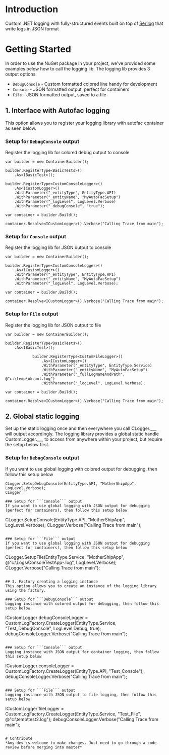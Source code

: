 # Introduction 
Custom .NET logging with fully-structured events built on top of [Serilog](https://serilog.net/) that write logs in JSON format

# Getting Started
In order to use the NuGet package in your project, we've provided some examples below how to call the logging lib. The logging lib provides 3 output options:

* ```DebugConsole``` - Custom formatted colored line handy for development
* ```Console``` - JSON formatted output, perfect for containers
* ```File``` - JSON formatted output, saved to a file

## 1. Interface with Autofac logging
This option allows you to register your logging library with autofac container as seen below. 

### Setup for ```DebugConsole``` output
Register the logging lib for colored debug output to console
```
var builder = new ContainerBuilder();

builder.RegisterType<BasicTests>()
	.As<IBasicTest>();

builder.RegisterType<CustomConsoleLogger>()
	.As<ICustomLogger>()
	.WithParameter("_entityType", EntityType.API)
	.WithParameter("_entityName", "MyAutoFacSetup")
	.WithParameter("_logLevel", LogLevel.Verbose)
	.WithParameter("_debugConsole", "true");

var container = builder.Build();

container.Resolve<ICustomLogger>().Verbose("Calling Trace from main");			
```

### Setup for ```Console``` output
Register the logging lib for JSON output to console

```
var builder = new ContainerBuilder();

builder.RegisterType<CustomConsoleLogger>()
    .As<ICustomLogger>()
    .WithParameter("_entityType", EntityType.API)
    .WithParameter("_entityName", "MyAutoFacSetup")
    .WithParameter("_logLevel", LogLevel.Verbose);

var container = builder.Build();

container.Resolve<ICustomLogger>().Verbose("Calling Trace from main");			
```

### Setup for ```File``` output
Register the logging lib for JSON output to file

```
var builder = new ContainerBuilder();

builder.RegisterType<BasicTests>()
	.As<IBasicTest>();

            builder.RegisterType<CustomFileLogger>()
                .As<ICustomLogger>()
                .WithParameter("_entityType", EntityType.Service)
                .WithParameter("_entityName", "MyAutoFacSetup")
                .WithParameter("_fullLogNameAndPath", @"c:\temp\okcool.log")
                .WithParameter("_logLevel", LogLevel.Verbose);

var container = builder.Build();

container.Resolve<ICustomLogger>().Verbose("Calling Trace from main");			
```

## 2. Global static logging
Set up the static logging once and then everywhere you call CLogger.___ will output accordingly. The logging library provides a global static handle CustomLogger.___ to access from anywhere within your project, but require the setup below first.

### Setup for ```DebugConsole``` output
If you want to use global logging with colored output for debugging, then follow this setup below 
```
CLogger.SetupDebugConsole(EntityType.API, "MotherShipApp", LogLevel.Verbose);
CLogger```

### Setup for ```Console``` output
If you want to use global logging with JSON output for debugging (perfect for containers), then follow this setup below 
```
CLogger.SetupConsole(EntityType.API, "MotherShipApp", LogLevel.Verbose);
CLogger.Verbose("Calling Trace from main");
```

### Setup for ```File``` output
If you want to use global logging with JSON output for debugging (perfect for containers), then follow this setup below 
```
CLogger.SetupFile(EntityType.Service, "MotherShipApp", @"c:\Logs\ConsoleTestApp-.log", LogLevel.Verbose);
CLogger.Verbose("Calling Trace from main");
```

## 3. Factory creating a logging instance
This option allows you to create an instance of the logging library using the factory. 

### Setup for ```DebugConsole``` output
Logging instance with colored output for debugging, then follow this setup below 
```
ICustomLogger debugConsoleLogger = 
    CustomLogFactory.CreateLogger(EntityType.Service, "Test_DebugConsole", LogLevel.Debug, true);
debugConsoleLogger.Verbose("Calling Trace from main");
```

### Setup for ```Console``` output
Logging instance with JSON output for container logging, then follow this setup below 
```
ICustomLogger consoleLogger = CustomLogFactory.CreateLogger(EntityType.API, "Test_Console");
debugConsoleLogger.Verbose("Calling Trace from main");
```

### Setup for ```File``` output
Logging instance with JSON output to file logging, then follow this setup below 
```
ICustomLogger fileLogger 
   = CustomLogFactory.CreateLogger(EntityType.Service, "Test_File", @"c:\temp\test2.log");
debugConsoleLogger.Verbose("Calling Trace from main");
```

# Contribute
*Any dev is welcome to make changes. Just need to go through a code-review before merging into master*